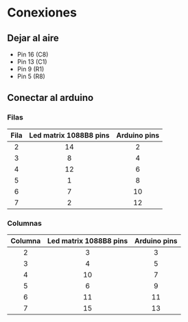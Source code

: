 # Conexiones
## Dejar al aire

- Pin 16 (C8)
- Pin 13 (C1)
- Pin 9 (R1)
- Pin 5 (R8)

## Conectar al arduino 

### Filas

| Fila |  Led matrix 1088B8 pins | Arduino pins |
|:---:|:-------:|:------------:|
| 2 | 14 |  2 |
| 3 |  8 |  4 |
| 4 | 12 |  6 |
| 5 |  1 |  8 |
| 6 |  7 | 10 |
| 7 |  2 | 12 |

### Columnas

| Columna |  Led matrix 1088B8 pins | Arduino pins |
|:---:|:-------:|:------------:|
| 2 |  3 |  3 |
| 3 |  4 |  5 |
| 4 | 10 |  7 |
| 5 |  6 |  9 |
| 6 | 11 | 11 |
| 7 | 15 | 13 |
